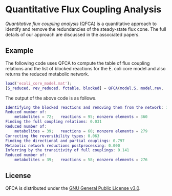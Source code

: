 
Quantitative Flux Coupling Analysis
====

*Quantitative flux coupling analysis* (QFCA) is a quantitative approach to identify and remove the redundancies of the steady-state flux cone. The full details of our approach are discussed in the associated papers.

Example
-------
The following code uses QFCA to compute the table of flux coupling relations and the list of blocked reactions for the E. coli core model and also returns the reduced metabolic network.
```Matlab
load('ecoli_core_model.mat');
[S_reduced, rev_reduced, fctable, blocked] = QFCA(model.S, model.rev, 'linprog', 1e-6);
```
The output of the above code is as follows.
```Matlab
Identifying the blocked reactions and removing them from the network: 1.109
Reduced number of:
	metabolites = 72;	reactions = 95;	nonzero elements = 360
Finding the full coupling relations: 0.031
Reduced number of:
	metabolites = 39;	reactions = 60;	nonzero elements = 279
Correcting the reversibility types: 0.063
Finding the directional and partial couplings: 0.797
Metabolic network reductions postprocessing: 0.000
Inferring by the transitivity of full couplings: 0.141
Reduced number of:
	metabolites = 39;	reactions = 58;	nonzero elements = 276
```

License
----

QFCA is distributed under the [GNU General Public License v3.0](http://www.gnu.org/copyleft/gpl.html).